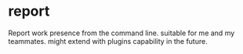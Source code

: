 # report
Report work presence from the command line. suitable for me and my teammates. might extend with plugins capability in the future.
